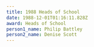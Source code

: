 ```yaml
---
title: 1988 Heads of School
date: 1988-12-01T01:16:11.828Z
award: Heads of School
person1_name: Philip Battley
person2_name: Denise Scott
---
```


